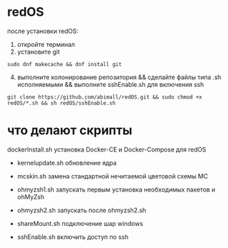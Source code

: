 # redOS
после установки redOS: 
1. откройте терминал
2. установите git
```
sudo dnf makecache && dnf install git
```
4. выполните колонирование репозитория && сделайте файлы типа .sh исполняемыми && выполните sshEnable.sh для включения ssh
```  
git clone https://github.com/abimall/redOS.git && sudo chmod +x redOS/*.sh && sh redOS/sshEnable.sh
```

# что делают скрипты
dockerInstall.sh установка Docker-CE и Docker-Compose для redOS

* kernelupdate.sh обновление ядра

* mcskin.sh замена стандартной нечитаемой цветовой схемы MC

* ohmyzsh1.sh запускать первым установка необходимых пакетов и ohMyZsh

* ohmyzsh2.sh запускать после ohmyzsh2.sh

* shareMount.sh подключение шар windows

* sshEnable.sh включить доступ по ssh
